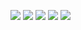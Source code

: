 
![](http://twitter.com/ls_pp/statuses/168345846147067905)
![](http://twitter.com/ls_pp/statuses/168227065823379456)
![](http://twitter.com/ls_pp/statuses/168201660844359680)
![](http://twitter.com/ls_pp/statuses/167161038507220992)
![](http://twitter.com/ls_pp/statuses/166136855602012161)
